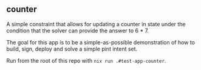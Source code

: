 ## counter

A simple constraint that allows for updating a counter in state under the
condition that the solver can provide the answer to 6 * 7.

The goal for this app is to be a simple-as-possible demonstration of how to
build, sign, deploy and solve a simple pint intent set.

Run from the root of this repo with `nix run .#test-app-counter`.
